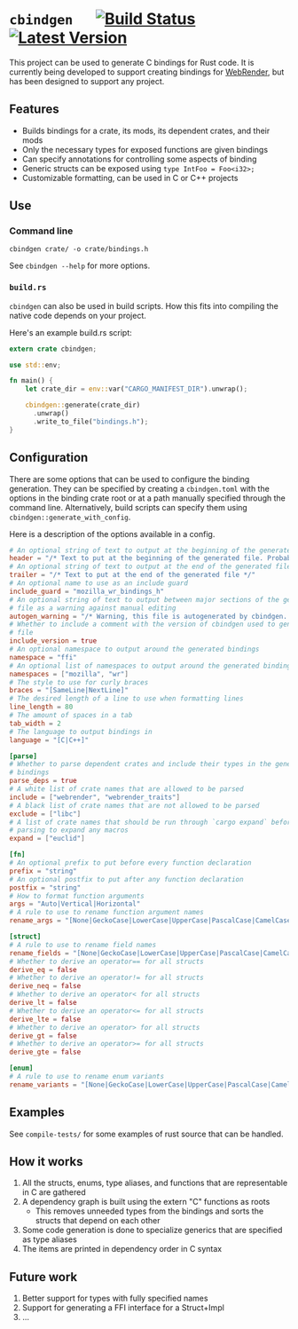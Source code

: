 # `cbindgen` &emsp; [![Build Status]][travis] [![Latest Version]][crates.io]

[Build Status]: https://api.travis-ci.org/rlhunt/cbindgen.svg?branch=master
[travis]: https://travis-ci.org/rlhunt/cbindgen
[Latest Version]: https://img.shields.io/crates/v/cbindgen.svg
[crates.io]: https://crates.io/crates/cbindgen

This project can be used to generate C bindings for Rust code. It is currently being developed to support creating bindings for [WebRender](https://github.com/servo/webrender/), but has been designed to support any project.

## Features

  * Builds bindings for a crate, its mods, its dependent crates, and their mods
  * Only the necessary types for exposed functions are given bindings
  * Can specify annotations for controlling some aspects of binding
  * Generic structs can be exposed using `type IntFoo = Foo<i32>;`
  * Customizable formatting, can be used in C or C++ projects

## Use

### Command line

`cbindgen crate/ -o crate/bindings.h`

See `cbindgen --help` for more options.

### `build.rs`

`cbindgen` can also be used in build scripts. How this fits into compiling the native code depends on your project.

Here's an example build.rs script:
```rust
extern crate cbindgen;

use std::env;

fn main() {
    let crate_dir = env::var("CARGO_MANIFEST_DIR").unwrap();

    cbindgen::generate(crate_dir)
      .unwrap()
      .write_to_file("bindings.h");
}

```

## Configuration

There are some options that can be used to configure the binding generation. They can be specified by creating a `cbindgen.toml` with the options in the binding crate root or at a path manually specified through the command line. Alternatively, build scripts can specify them using `cbindgen::generate_with_config`.

Here is a description of the options available in a config.

```toml
# An optional string of text to output at the beginning of the generated file
header = "/* Text to put at the beginning of the generated file. Probably a license. */"
# An optional string of text to output at the end of the generated file
trailer = "/* Text to put at the end of the generated file */"
# An optional name to use as an include guard
include_guard = "mozilla_wr_bindings_h"
# An optional string of text to output between major sections of the generated
# file as a warning against manual editing
autogen_warning = "/* Warning, this file is autogenerated by cbindgen. Don't modify this manually. */"
# Whether to include a comment with the version of cbindgen used to generate the
# file
include_version = true
# An optional namespace to output around the generated bindings
namespace = "ffi"
# An optional list of namespaces to output around the generated bindings
namespaces = ["mozilla", "wr"]
# The style to use for curly braces
braces = "[SameLine|NextLine]"
# The desired length of a line to use when formatting lines
line_length = 80
# The amount of spaces in a tab
tab_width = 2
# The language to output bindings in
language = "[C|C++]"

[parse]
# Whether to parse dependent crates and include their types in the generated
# bindings
parse_deps = true
# A white list of crate names that are allowed to be parsed
include = ["webrender", "webrender_traits"]
# A black list of crate names that are not allowed to be parsed
exclude = ["libc"]
# A list of crate names that should be run through `cargo expand` before
# parsing to expand any macros
expand = ["euclid"]

[fn]
# An optional prefix to put before every function declaration
prefix = "string"
# An optional postfix to put after any function declaration
postfix = "string"
# How to format function arguments
args = "Auto|Vertical|Horizontal"
# A rule to use to rename function argument names
rename_args = "[None|GeckoCase|LowerCase|UpperCase|PascalCase|CamelCase|SnakeCase|ScreamingSnakeCase|QualifiedScreamingSnakeCase]"

[struct]
# A rule to use to rename field names
rename_fields = "[None|GeckoCase|LowerCase|UpperCase|PascalCase|CamelCase|SnakeCase|ScreamingSnakeCase|QualifiedScreamingSnakeCase]"
# Whether to derive an operator== for all structs
derive_eq = false
# Whether to derive an operator!= for all structs
derive_neq = false
# Whether to derive an operator< for all structs
derive_lt = false
# Whether to derive an operator<= for all structs
derive_lte = false
# Whether to derive an operator> for all structs
derive_gt = false
# Whether to derive an operator>= for all structs
derive_gte = false

[enum]
# A rule to use to rename enum variants
rename_variants = "[None|GeckoCase|LowerCase|UpperCase|PascalCase|CamelCase|SnakeCase|ScreamingSnakeCase|QualifiedScreamingSnakeCase]"

```

## Examples

See `compile-tests/` for some examples of rust source that can be handled.

## How it works

1. All the structs, enums, type aliases, and functions that are representable in C are gathered
2. A dependency graph is built using the extern "C" functions as roots
    * This removes unneeded types from the bindings and sorts the structs that depend on each other
3. Some code generation is done to specialize generics that are specified as type aliases
4. The items are printed in dependency order in C syntax

## Future work

1. Better support for types with fully specified names
2. Support for generating a FFI interface for a Struct+Impl
3. ...
